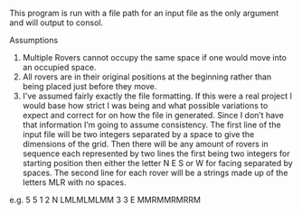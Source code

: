 This program is run with a file path for an input file as the only argument and will output to consol.

Assumptions
1. Multiple Rovers cannot occupy the same space if one would move into an occupied space.
2. All rovers are in their original positions at the beginning rather than being placed just before they move.
3. I've assumed fairly exactly the file formatting. If this were a real project I would base how strict I was being and what possible variations to expect and correct for on how the file in generated. Since I don’t have that information I’m going to assume consistency.
The first line of the input file will be two integers separated by a space to give the dimensions of the grid.
Then there will be any amount of rovers in sequence each represented by two lines the first being two integers for starting position then either the letter N E S or W for facing separated by spaces.
The second line for each rover will be a strings made up of the letters MLR with no spaces.

e.g.
5 5
1 2 N 
LMLMLMLMM 
3 3 E 
MMRMMRMRRM

